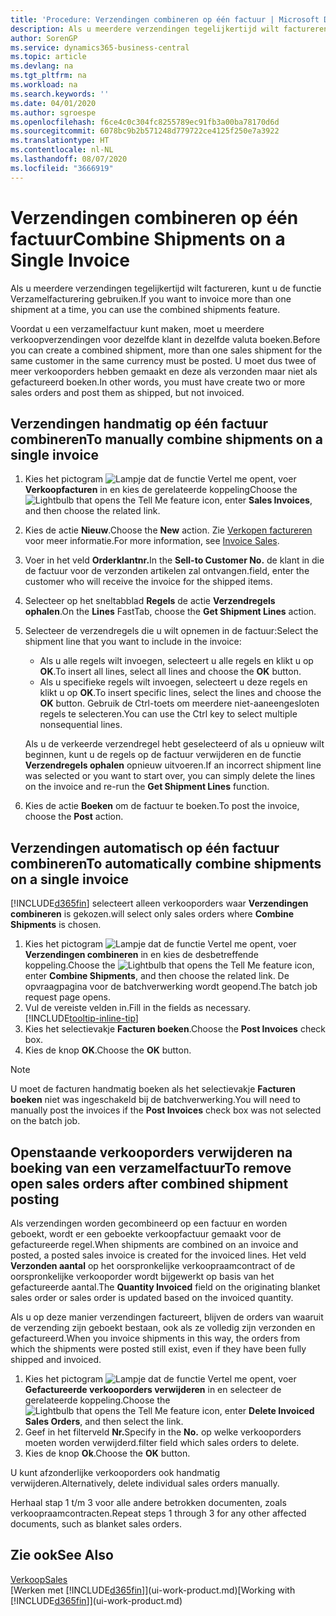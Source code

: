 ```yaml
---
title: 'Procedure: Verzendingen combineren op één factuur | Microsoft Docs'
description: Als u meerdere verzendingen tegelijkertijd wilt factureren, kunt u de functie Verzamelfacturering gebruiken.
author: SorenGP
ms.service: dynamics365-business-central
ms.topic: article
ms.devlang: na
ms.tgt_pltfrm: na
ms.workload: na
ms.search.keywords: ''
ms.date: 04/01/2020
ms.author: sgroespe
ms.openlocfilehash: f6ce4c0c304fc8255789ec91fb3a00ba78170d6d
ms.sourcegitcommit: 6078bc9b2b571248d779722ce4125f250e7a3922
ms.translationtype: HT
ms.contentlocale: nl-NL
ms.lasthandoff: 08/07/2020
ms.locfileid: "3666919"
---
```

# <a name="combine-shipments-on-a-single-invoice"></a><span data-ttu-id="2c17c-103">Verzendingen combineren op één factuur</span><span class="sxs-lookup"><span data-stu-id="2c17c-103">Combine Shipments on a Single Invoice</span></span>
<span data-ttu-id="2c17c-104">Als u meerdere verzendingen tegelijkertijd wilt factureren, kunt u de functie Verzamelfacturering gebruiken.</span><span class="sxs-lookup"><span data-stu-id="2c17c-104">If you want to invoice more than one shipment at a time, you can use the combined shipments feature.</span></span>  

<span data-ttu-id="2c17c-105">Voordat u een verzamelfactuur kunt maken, moet u meerdere verkoopverzendingen voor dezelfde klant in dezelfde valuta boeken.</span><span class="sxs-lookup"><span data-stu-id="2c17c-105">Before you can create a combined shipment, more than one sales shipment for the same customer in the same currency must be posted.</span></span> <span data-ttu-id="2c17c-106">U moet dus twee of meer verkooporders hebben gemaakt en deze als verzonden maar niet als gefactureerd boeken.</span><span class="sxs-lookup"><span data-stu-id="2c17c-106">In other words, you must have create two or more sales orders and post them as shipped, but not invoiced.</span></span> 

## <a name="to-manually-combine-shipments-on-a-single-invoice"></a><span data-ttu-id="2c17c-107">Verzendingen handmatig op één factuur combineren</span><span class="sxs-lookup"><span data-stu-id="2c17c-107">To manually combine shipments on a single invoice</span></span>  
1. <span data-ttu-id="2c17c-108">Kies het pictogram ![Lampje dat de functie Vertel me opent](media/ui-search/search_small.png "Vertel me wat u wilt doen"), voer **Verkoopfacturen** in en kies de gerelateerde koppeling</span><span class="sxs-lookup"><span data-stu-id="2c17c-108">Choose the ![Lightbulb that opens the Tell Me feature](media/ui-search/search_small.png "Tell me what you want to do") icon, enter **Sales Invoices**, and then choose the related link.</span></span>  
2. <span data-ttu-id="2c17c-109">Kies de actie **Nieuw**.</span><span class="sxs-lookup"><span data-stu-id="2c17c-109">Choose the **New** action.</span></span> <span data-ttu-id="2c17c-110">Zie [Verkopen factureren](sales-how-invoice-sales.md) voor meer informatie.</span><span class="sxs-lookup"><span data-stu-id="2c17c-110">For more information, see [Invoice Sales](sales-how-invoice-sales.md).</span></span>
3. <span data-ttu-id="2c17c-111">Voer in het veld **Orderklantnr.**</span><span class="sxs-lookup"><span data-stu-id="2c17c-111">In the **Sell-to Customer No.**</span></span> <span data-ttu-id="2c17c-112">de klant in die de factuur voor de verzonden artikelen zal ontvangen.</span><span class="sxs-lookup"><span data-stu-id="2c17c-112">field, enter the customer who will receive the invoice for the shipped items.</span></span>  
4. <span data-ttu-id="2c17c-113">Selecteer op het sneltabblad **Regels** de actie **Verzendregels ophalen**.</span><span class="sxs-lookup"><span data-stu-id="2c17c-113">On the **Lines** FastTab, choose the **Get Shipment Lines** action.</span></span>  
5. <span data-ttu-id="2c17c-114">Selecteer de verzendregels die u wilt opnemen in de factuur:</span><span class="sxs-lookup"><span data-stu-id="2c17c-114">Select the shipment line that you want to include in the invoice:</span></span>  

    - <span data-ttu-id="2c17c-115">Als u alle regels wilt invoegen, selecteert u alle regels en klikt u op **OK**.</span><span class="sxs-lookup"><span data-stu-id="2c17c-115">To insert all lines, select all lines and choose the **OK** button.</span></span>  
    - <span data-ttu-id="2c17c-116">Als u specifieke regels wilt invoegen, selecteert u deze regels en klikt u op **OK**.</span><span class="sxs-lookup"><span data-stu-id="2c17c-116">To insert specific lines, select the lines and choose the **OK** button.</span></span> <span data-ttu-id="2c17c-117">Gebruik de Ctrl-toets om meerdere niet-aaneengesloten regels te selecteren.</span><span class="sxs-lookup"><span data-stu-id="2c17c-117">You can use the Ctrl key to select multiple nonsequential lines.</span></span>  

    <span data-ttu-id="2c17c-118">Als u de verkeerde verzendregel hebt geselecteerd of als u opnieuw wilt beginnen, kunt u de regels op de factuur verwijderen en de functie **Verzendregels ophalen** opnieuw uitvoeren.</span><span class="sxs-lookup"><span data-stu-id="2c17c-118">If an incorrect shipment line was selected or you want to start over, you can simply delete the lines on the invoice and re-run the **Get Shipment Lines** function.</span></span>  
7. <span data-ttu-id="2c17c-119">Kies de actie **Boeken** om de factuur te boeken.</span><span class="sxs-lookup"><span data-stu-id="2c17c-119">To post the invoice, choose the **Post** action.</span></span>  

## <a name="to-automatically-combine-shipments-on-a-single-invoice"></a><span data-ttu-id="2c17c-120">Verzendingen automatisch op één factuur combineren</span><span class="sxs-lookup"><span data-stu-id="2c17c-120">To automatically combine shipments on a single invoice</span></span>  
[!INCLUDE[d365fin](includes/d365fin_md.md)] <span data-ttu-id="2c17c-121">selecteert alleen verkooporders waar **Verzendingen combineren** is gekozen.</span><span class="sxs-lookup"><span data-stu-id="2c17c-121">will select only sales orders where **Combine Shipments** is chosen.</span></span> 

1. <span data-ttu-id="2c17c-122">Kies het pictogram ![Lampje dat de functie Vertel me opent](media/ui-search/search_small.png "Vertel me wat u wilt doen"), voer **Verzendingen combineren** in en kies de desbetreffende koppeling.</span><span class="sxs-lookup"><span data-stu-id="2c17c-122">Choose the ![Lightbulb that opens the Tell Me feature](media/ui-search/search_small.png "Tell me what you want to do") icon, enter **Combine Shipments**, and then choose the related link.</span></span> <span data-ttu-id="2c17c-123">De opvraagpagina voor de batchverwerking wordt geopend.</span><span class="sxs-lookup"><span data-stu-id="2c17c-123">The batch job request page opens.</span></span>  
2. <span data-ttu-id="2c17c-124">Vul de vereiste velden in.</span><span class="sxs-lookup"><span data-stu-id="2c17c-124">Fill in the fields as necessary.</span></span> [!INCLUDE[tooltip-inline-tip](includes/tooltip-inline-tip_md.md)]
3. <span data-ttu-id="2c17c-125">Kies het selectievakje **Facturen boeken**.</span><span class="sxs-lookup"><span data-stu-id="2c17c-125">Choose the **Post Invoices** check box.</span></span>  
4. <span data-ttu-id="2c17c-126">Kies de knop **OK**.</span><span class="sxs-lookup"><span data-stu-id="2c17c-126">Choose the **OK** button.</span></span>  

> [!NOTE]  
>  <span data-ttu-id="2c17c-127">U moet de facturen handmatig boeken als het selectievakje **Facturen boeken** niet was ingeschakeld bij de batchverwerking.</span><span class="sxs-lookup"><span data-stu-id="2c17c-127">You will need to manually post the invoices if the **Post Invoices** check box was not selected on the batch job.</span></span>  

## <a name="to-remove-open-sales-orders-after-combined-shipment-posting"></a><span data-ttu-id="2c17c-128">Openstaande verkooporders verwijderen na boeking van een verzamelfactuur</span><span class="sxs-lookup"><span data-stu-id="2c17c-128">To remove open sales orders after combined shipment posting</span></span> 
<span data-ttu-id="2c17c-129">Als verzendingen worden gecombineerd op een factuur en worden geboekt, wordt er een geboekte verkoopfactuur gemaakt voor de gefactureerde regel.</span><span class="sxs-lookup"><span data-stu-id="2c17c-129">When shipments are combined on an invoice and posted, a posted sales invoice is created for the invoiced lines.</span></span> <span data-ttu-id="2c17c-130">Het veld **Verzonden aantal** op het oorspronkelijke verkoopraamcontract of de oorspronkelijke verkooporder wordt bijgewerkt op basis van het gefactureerde aantal.</span><span class="sxs-lookup"><span data-stu-id="2c17c-130">The **Quantity Invoiced** field on the originating blanket sales order or sales order is updated based on the invoiced quantity.</span></span>  

<span data-ttu-id="2c17c-131">Als u op deze manier verzendingen factureert, blijven de orders van waaruit de verzending zijn geboekt bestaan, ook als ze volledig zijn verzonden en gefactureerd.</span><span class="sxs-lookup"><span data-stu-id="2c17c-131">When you invoice shipments in this way, the orders from which the shipments were posted still exist, even if they have been fully shipped and invoiced.</span></span>   

1. <span data-ttu-id="2c17c-132">Kies het pictogram ![Lampje dat de functie Vertel me opent](media/ui-search/search_small.png "Vertel me wat u wilt doen"), voer **Gefactureerde verkooporders verwijderen** in en selecteer de gerelateerde koppeling.</span><span class="sxs-lookup"><span data-stu-id="2c17c-132">Choose the ![Lightbulb that opens the Tell Me feature](media/ui-search/search_small.png "Tell me what you want to do") icon, enter **Delete Invoiced Sales Orders**, and then select the link.</span></span>  
2. <span data-ttu-id="2c17c-133">Geef in het filterveld **Nr.**</span><span class="sxs-lookup"><span data-stu-id="2c17c-133">Specify in the **No.**</span></span> <span data-ttu-id="2c17c-134">op welke verkooporders moeten worden verwijderd.</span><span class="sxs-lookup"><span data-stu-id="2c17c-134">filter field which sales orders to delete.</span></span>  
3. <span data-ttu-id="2c17c-135">Kies de knop **Ok**.</span><span class="sxs-lookup"><span data-stu-id="2c17c-135">Choose the **OK** button.</span></span>  

<span data-ttu-id="2c17c-136">U kunt afzonderlijke verkooporders ook handmatig verwijderen.</span><span class="sxs-lookup"><span data-stu-id="2c17c-136">Alternatively, delete individual sales orders manually.</span></span>  

<span data-ttu-id="2c17c-137">Herhaal stap 1 t/m 3 voor alle andere betrokken documenten, zoals verkoopraamcontracten.</span><span class="sxs-lookup"><span data-stu-id="2c17c-137">Repeat steps 1 through 3 for any other affected documents, such as blanket sales orders.</span></span>

## <a name="see-also"></a><span data-ttu-id="2c17c-138">Zie ook</span><span class="sxs-lookup"><span data-stu-id="2c17c-138">See Also</span></span>  
[<span data-ttu-id="2c17c-139">Verkoop</span><span class="sxs-lookup"><span data-stu-id="2c17c-139">Sales</span></span>](sales-manage-sales.md)  
<span data-ttu-id="2c17c-140">[Werken met [!INCLUDE[d365fin](includes/d365fin_md.md)]](ui-work-product.md)</span><span class="sxs-lookup"><span data-stu-id="2c17c-140">[Working with [!INCLUDE[d365fin](includes/d365fin_md.md)]](ui-work-product.md)</span></span>
